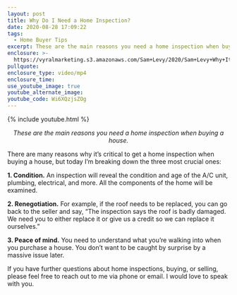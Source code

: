 ```yaml
---
layout: post
title: Why Do I Need a Home Inspection?
date: 2020-08-28 17:09:22
tags:
  - Home Buyer Tips
excerpt: These are the main reasons you need a home inspection when buying a house.
enclosure: >-
  https://vyralmarketing.s3.amazonaws.com/Sam+Levy/2020/Sam+Levy+Why+It's+Important+To+Get+a+Home+Inspection+with+captions.mp4
pullquote:
enclosure_type: video/mp4
enclosure_time:
use_youtube_image: true
youtube_alternate_image:
youtube_code: Wi6XQzjsZOg
---
```


{% include youtube.html %}

<p style="text-align: center;"><em>These are the main reasons you need a home inspection when buying a house.</em></p>

There are many reasons why it’s critical to get a home inspection when buying a house, but today I’m breaking down the three most crucial ones:

**1\. Condition.** An inspection will reveal the condition and age of the A/C unit, plumbing, electrical, and more. All the components of the home will be examined.&nbsp;

**2\. Renegotiation.** For example, if the roof needs to be replaced, you can go back to the seller and say, “The inspection says the roof is badly damaged. We need you to either replace it or give us a credit so we can replace it ourselves.”&nbsp;

**3\. Peace of mind.** You need to understand what you’re walking into when you purchase a house. You don’t want to be caught by surprise by a massive issue later.&nbsp;

If you have further questions about home inspections, buying, or selling, please feel free to reach out to me via phone or email. I would love to speak with you.